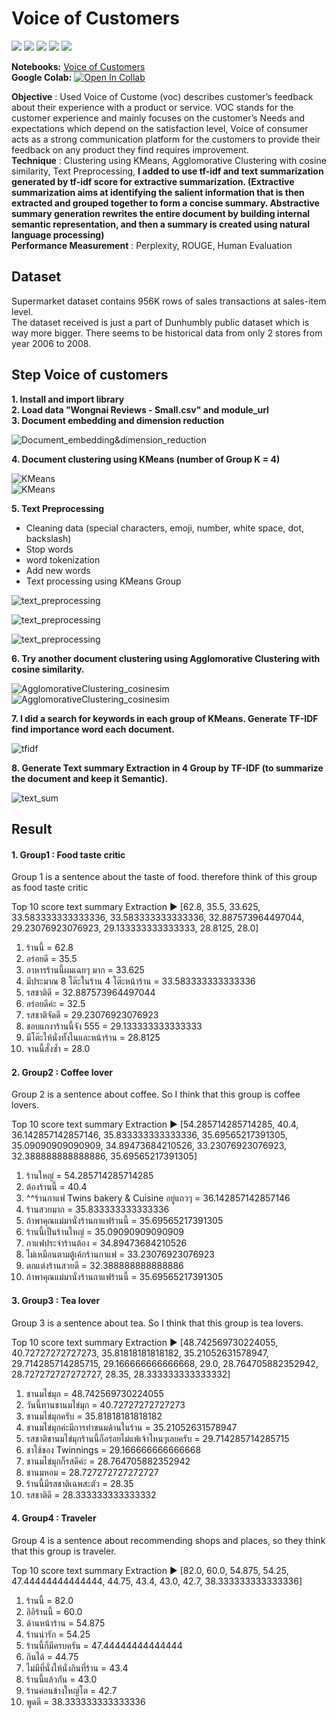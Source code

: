 # Voice of Customers
[![](https://img.shields.io/badge/-Python-blue)](#) [![](https://img.shields.io/badge/-Google--Colab-blue)](#) [![](https://img.shields.io/badge/-NLP-green)](#) [![](https://img.shields.io/badge/-Text--processing-green)](#) [![](https://img.shields.io/badge/-Text--Summarization-green)](#)  
  
**Notebooks:** [Voice of Customers](./07-Voice-of-Customers.ipynb)  
**Google Colab:** [![Open In Collab](https://colab.research.google.com/assets/colab-badge.svg)](https://colab.research.google.com/github/KodchakornL/BADS7105-CRM-Analytics-Intelligence/blob/main/07%20Voice%20of%20Customers/07_Voice_of_Customers.ipynb)  
  
**Objective** :	Used Voice of Custome (voc) describes customer’s feedback about their experience with a product or service. VOC stands for the customer experience and mainly focuses on the customer’s Needs and expectations which depend on the satisfaction level, Voice of consumer acts as a strong communication platform for the customers to provide their feedback on any product they find requires improvement.  
**Technique** :	Clustering using KMeans, Agglomorative Clustering with cosine similarity, Text Preprocessing, **I added to use tf-idf and text summarization generated by tf-idf score for extractive summarization. (Extractive summarization aims at identifying the salient information that is then extracted and grouped together to form a concise summary. Abstractive summary generation rewrites the entire document by building internal semantic representation, and then a summary is created using natural language processing)**  
**Performance Measurement** :	Perplexity, ROUGE, Human Evaluation  
  
## Dataset   
Supermarket dataset contains 956K rows of sales transactions at sales-item level.  
The dataset received is just a part of Dunhumbly public dataset which is way more bigger. There seems to be historical data from only 2 stores from year 2006 to 2008.  
    
## Step Voice of customers
**1. Install and import library**  
**2. Load data "Wongnai Reviews - Small.csv" and module_url**  
**3. Document embedding and dimension reduction**  
  
![Document_embedding&dimension_reduction](./01_Document_embedding&dimension_reduction.png)  
  
  
  
**4. Document clustering using KMeans (number of Group K = 4)**  
  
![KMeans](./02_KMeans.png)  
![KMeans](./03_KMeans.png)  
  
  
  
**5. Text Preprocessing**  
   - Cleaning data (special characters, emoji, number, white space, dot, backslash)  
   - Stop words  
   - word tokenization   
   - Add new words
   - Text processing using KMeans Group  
     
   ![text_preprocessing](./04_text_preprocessing.png)  
  
   ![text_preprocessing](./05_text_preprocessing.png)    
 
   ![text_preprocessing](./06_text_preprocessing.png) 
  
  
  
**6. Try another document clustering using Agglomorative Clustering with cosine similarity.**  
  
![AgglomorativeClustering_cosinesim](./07_AgglomorativeClustering_cosinesim.png) 
![AgglomorativeClustering_cosinesim](./08_AgglomorativeClustering_cosinesim.png) 
 
 
 
**7. I did a search for keywords in each group of KMeans. Generate TF-IDF find importance word each document.**  
  
![tfidf](./09_tfidf.png)  
  
  
  
**8. Generate Text summary Extraction in 4 Group by TF-IDF (to summarize the document and keep it Semantic).**  
  
![text_sum](./10_text_sum.png)  
  
  
  
## Result  
#### 1. Group1 : Food taste critic  
Group 1 is a sentence about the taste of food. therefore think of this group as food taste critic
  
Top 10 score text summary Extraction ▶ [62.8, 35.5, 33.625, 33.583333333333336, 33.583333333333336, 32.887573964497044, 29.23076923076923, 29.133333333333333, 28.8125, 28.0]  
  
1. ร้านนี้ = 62.8  
2. อร่อยดี = 35.5  
3. อาหารร้านนี้ผมเฉยๆ มาก = 33.625  
4. มีประมาณ 8 โต๊ะในร้าน 4 โต๊ะหน้าร้าน = 33.583333333333336  
5. รสชาติดี = 32.887573964497044  
6. อร่อยดีค่ะ = 32.5  
7. รสชาติจัดดี = 29.23076923076923  
8. ชอบแกงาร้านนี้จัง 555 = 29.133333333333333  
9. มีโต๊ะให้นั่งทั้งในและหน้าร้าน = 28.8125  
10. จานนี้สั่งซ้ำ = 28.0  
  
  
#### 2. Group2 : Coffee lover  
Group 2 is a sentence about coffee. So I think that this group is coffee lovers.  
  
Top 10 score text summary Extraction ▶ [54.285714285714285, 40.4, 36.142857142857146, 35.833333333333336, 35.69565217391305, 35.09090909090909, 34.89473684210526, 33.23076923076923, 32.388888888888886, 35.69565217391305]  
  
1. ร้านใหญ่ = 54.285714285714285  
2. ต้องร้านนี้ = 40.4  
3. ^^ร้านกาแฟ Twins bakery & Cuisine อยู่แถวๆ = 36.142857142857146  
4. ร้านสวยมาก = 35.833333333333336  
5. ถ้าพาคุณแม่มานั่งร้านกาแฟร้านนี้ = 35.69565217391305  
6. ร้านนี้เป็นร้านใหญ่ = 35.09090909090909  
7. กาแฟประจำร้านต้อง = 34.89473684210526  
8. ไม่เหมือนตามตู้เค้กร้านกาแฟ = 33.23076923076923  
9. ตกแต่งร้านสวยดี = 32.388888888888886  
10. ถ้าพาคุณแม่มานั่งร้านกาแฟร้านนี้ = 35.69565217391305  
  
  
#### 3. Group3 : Tea lover  
Group 3 is a sentence about tea. So I think that this group is tea lovers.  
  
Top 10 score text summary Extraction ▶ [48.742569730224055, 40.72727272727273, 35.81818181818182, 35.21052631578947, 29.714285714285715, 29.166666666666668, 29.0, 28.764705882352942, 28.727272727272727, 28.35, 28.333333333333332]  
  
1. ชานมไข่มุก = 48.742569730224055  
2. วันนี้ทานชานมไข่มุก = 40.72727272727273  
3. ชานมไข่มุกครับ = 35.81818181818182  
4. ชานมไข่มุกค่ะมีการทำขนมด้านในร้าน = 35.21052631578947  
5. รสชาติชานมไข่มุกร้านนี้ก็อร่อยไม่แพ้เจ้าไหนๆเลยครับ = 29.714285714285715  
6. ชาใช้ของ Twinnings = 29.166666666666668  
7. ชานมไข่มุกก็รสดีค่ะ = 28.764705882352942  
8. ชานมหอม = 28.727272727272727  
9. ร้านนี้มีรสชาติเฉพสะตัว = 28.35  
10. รสชาติดี = 28.333333333333332  
  
  
#### 4. Group4 : Traveler  
Group 4 is a sentence about recommending shops and places, so they think that this group is traveler.  
  
Top 10 score text summary Extraction ▶ [82.0, 60.0, 54.875, 54.25, 47.44444444444444, 44.75, 43.4, 43.0, 42.7, 38.333333333333336]  
  
1. ร้านนี้ = 82.0  
2. อิอิร้านนี้ = 60.0  
3. ด้านหน้าร้าน = 54.875  
4. ร้านน่ารัก = 54.25  
5. ร้านนี้ก็มีครบครัน = 47.44444444444444  
6. กินได้ = 44.75  
7. ไม่มีที่นั่งให้นั่งกินที่ร้าน = 43.4  
8. ร้านนี้แล้วกัน = 43.0  
9. ร้านค่อนข้างใหญ่โต = 42.7  
10. พูดดี = 38.333333333333336  
